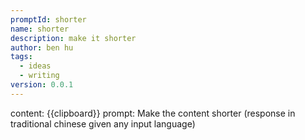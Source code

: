 ```yaml
---
promptId: shorter
name: shorter
description: make it shorter
author: ben hu
tags:
  - ideas
  - writing
version: 0.0.1
---
```

content: 
{{clipboard}}
prompt:
Make the content shorter
(response in traditional chinese given any input language)